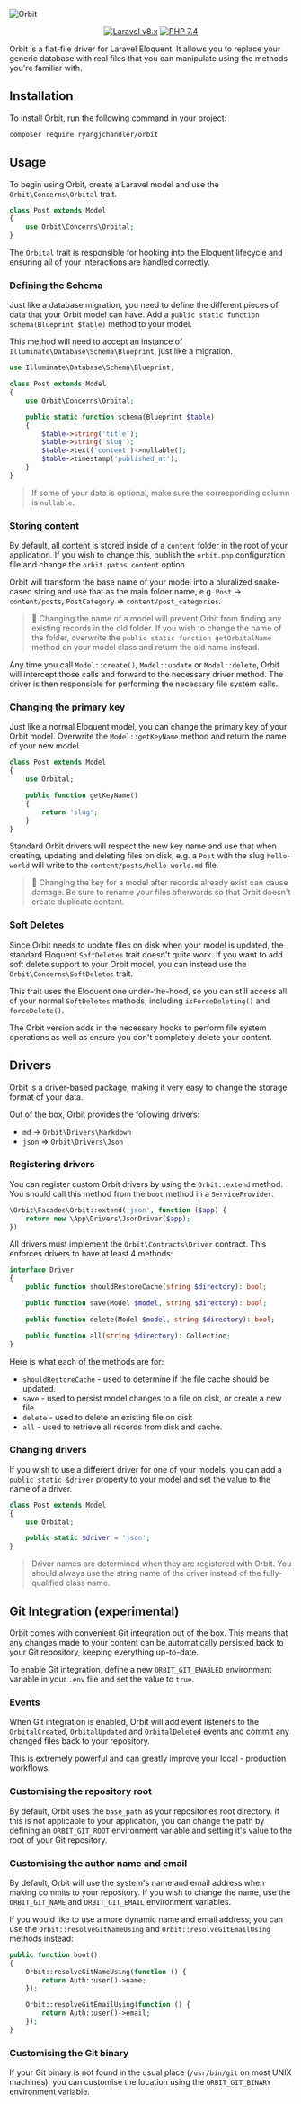 ![Orbit](./art/orbit.png)

<p align="center">
    <a href="https://laravel.com"><img alt="Laravel v8.x" src="https://img.shields.io/badge/Laravel-v8.x-FF2D20?style=for-the-badge&logo=laravel"></a>
    <a href="https://php.net"><img alt="PHP 7.4" src="https://img.shields.io/badge/PHP-7.4-777BB4?style=for-the-badge&logo=php"></a>
</p>

Orbit is a flat-file driver for Laravel Eloquent. It allows you to replace your generic database with real files that you can manipulate using the methods you're familiar with.

## Installation

To install Orbit, run the following command in your project:

```bash
composer require ryangjchandler/orbit
```

## Usage

To begin using Orbit, create a Laravel model and use the `Orbit\Concerns\Orbital` trait.

```php
class Post extends Model
{
    use Orbit\Concerns\Orbital;
}
```

The `Orbital` trait is responsible for hooking into the Eloquent lifecycle and ensuring all of your interactions are handled correctly.

### Defining the Schema

Just like a database migration, you need to define the different pieces of data that your Orbit model can have. Add a `public static function schema(Blueprint $table)` method to your model.

This method will need to accept an instance of `Illuminate\Database\Schema\Blueprint`, just like a migration.

```php
use Illuminate\Database\Schema\Blueprint;

class Post extends Model
{
    use Orbit\Concerns\Orbital;

    public static function schema(Blueprint $table)
    {
        $table->string('title');
        $table->string('slug');
        $table->text('content')->nullable();
        $table->timestamp('published_at');
    }
}
```

> If some of your data is optional, make sure the corresponding column is `nullable`.

### Storing content

By default, all content is stored inside of a `content` folder in the root of your application. If you wish to change this, publish the `orbit.php` configuration file and change the `orbit.paths.content` option.

Orbit will transform the base name of your model into a pluralized snake-cased string and use that as the main folder name, e.g. `Post` -> `content/posts`, `PostCategory` => `content/post_categories`.

> 🚨 Changing the name of a model will prevent Orbit from finding any existing records in the old folder. If you wish to change the name of the folder, overwrite the `public static function getOrbitalName` method on your model class and return the old name instead.

Any time you call `Model::create()`, `Model::update` or `Model::delete`, Orbit will intercept those calls and forward to the necessary driver method. The driver is then responsible for performing the necessary file system calls.

### Changing the primary key

Just like a normal Eloquent model, you can change the primary key of your Orbit model. Overwrite the `Model::getKeyName` method and return the name of your new model.

```php
class Post extends Model
{
    use Orbital;

    public function getKeyName()
    {
        return 'slug';
    }
}
```

Standard Orbit drivers will respect the new key name and use that when creating, updating and deleting files on disk, e.g. a `Post` with the slug `hello-world` will write to the `content/posts/hello-world.md` file.

> 🚨 Changing the key for a model after records already exist can cause damage. Be sure to rename your files afterwards so that Orbit doesn't create duplicate content.

### Soft Deletes

Since Orbit needs to update files on disk when your model is updated, the standard Eloquent `SoftDeletes` trait doesn't quite work. If you want to add soft delete support to your Orbit model, you can instead use the `Orbit\Concerns\SoftDeletes` trait.

This trait uses the Eloquent one under-the-hood, so you can still access all of your normal `SoftDeletes` methods, including `isForceDeleting()` and `forceDelete()`. 

The Orbit version adds in the necessary hooks to perform file system operations as well as ensure you don't completely delete your content.

## Drivers

Orbit is a driver-based package, making it very easy to change the storage format of your data.

Out of the box, Orbit provides the following drivers:

* `md` -> `Orbit\Drivers\Markdown`
* `json` => `Orbit\Drivers\Json`

### Registering drivers

You can register custom Orbit drivers by using the `Orbit::extend` method. You should call this method from the `boot` method in a `ServiceProvider`.

```php
\Orbit\Facades\Orbit::extend('json', function ($app) {
    return new \App\Drivers\JsonDriver($app);
})
```

All drivers must implement the `Orbit\Contracts\Driver` contract. This enforces drivers to have at least 4 methods:

```php
interface Driver
{
    public function shouldRestoreCache(string $directory): bool;

    public function save(Model $model, string $directory): bool;

    public function delete(Model $model, string $directory): bool;

    public function all(string $directory): Collection;
}
```

Here is what each of the methods are for:

* `shouldRestoreCache` - used to determine if the file cache should be updated. 
* `save` - used to persist model changes to a file on disk, or create a new file.
* `delete` - used to delete an existing file on disk
* `all` - used to retrieve all records from disk and cache.

### Changing drivers

If you wish to use a different driver for one of your models, you can add a `public static $driver` property to your model and set the value to the name of a driver.

```php
class Post extends Model
{
    use Orbital;

    public static $driver = 'json';
}
```

> Driver names are determined when they are registered with Orbit. You should always use the string name of the driver instead of the fully-qualified class name.

## Git Integration (experimental)

Orbit comes with convenient Git integration out of the box. This means that any changes made to your content can be automatically persisted back to your Git repository, keeping everything up-to-date.

To enable Git integration, define a new `ORBIT_GIT_ENABLED` environment variable in your `.env` file and set the value to `true`.

### Events

When Git integration is enabled, Orbit will add event listeners to the `OrbitalCreated`, `OrbitalUpdated` and `OrbitalDeleted` events and commit any changed files back to your repository.

This is extremely powerful and can greatly improve your local - production workflows.

### Customising the repository root

By default, Orbit uses the `base_path` as your repositories root directory. If this is not applicable to your application, you can change the path by defining an `ORBIT_GIT_ROOT` environment variable and setting it's value to the root of your Git repository.

### Customising the author name and email

By default, Orbit will use the system's name and email address when making commits to your repository. If you wish to change the name, use the `ORBIT_GIT_NAME` and `ORBIT_GIT_EMAIL` environment variables.

If you would like to use a more dynamic name and email address, you can use the `Orbit::resolveGitNameUsing` and `Orbit::resolveGitEmailUsing` methods instead:

```php
public function boot()
{
    Orbit::resolveGitNameUsing(function () {
        return Auth::user()->name;
    });

    Orbit::resolveGitEmailUsing(function () {
        return Auth::user()->email;
    });
}
```

### Customising the Git binary

If your Git binary is not found in the usual place (`/usr/bin/git` on most UNIX machines), you can customise the location using the `ORBIT_GIT_BINARY` environment variable.
